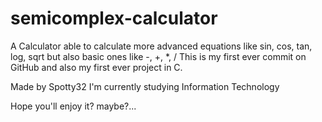 # semicomplex-calculator
A Calculator able to calculate more advanced equations like sin, cos, tan, log, sqrt but also basic ones like -, +, *, /
This is my first ever commit on GitHub and also my first ever project in C.

Made by Spotty32
I'm currently studying Information Technology

Hope you'll enjoy it? maybe?...
